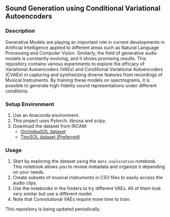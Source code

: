 
## Sound Generation using Conditional Variational Autoencoders

### Description

Generative Models are playing an important role in current developments in Artificial Intelligence applied to different areas such as Natural Language Processing and Computer Vision. Similarly, the field of generative audio models is constantly evolving, and it shows promising results. This repository contains various experiments to explore the efficacy of Variational Autoencoders (VAEs) and Conditional Variational Autoencoders (CVAEs) in capturing and synthesizing diverse features from recordings of Musical Instruments. By training these models on spectrograms, it is possible to generate high-fidelity sound representations under different conditions.

### Setup Environment

1. Use an Anaconda environment.
2. This project uses Pytorch, librosa and scipy.
3. Download the dataset from IRCAM:
   - [OrchideaSOL dataset](https://forum.ircam.fr/projects/detail/orchideasol/)
   - [TinySOL dataset (Preferred)](https://forum.ircam.fr/projects/detail/tinysol/)

### Usage

1. Start by exploring the dataset using the `data_exploration` notebook. This notebook allows you to review metadata and organize it depending on your needs.
2. Create subsets of musical instruments in CSV files to easily access the audio clips.
3. Use the notebooks in the folders to try different VAEs. All of them look very similar but use a different model.
4. Note that Convolutional VAEs require more time to train.

This repository is being updated periodically.

